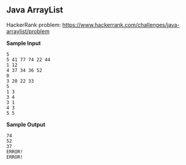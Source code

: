 ## Java ArrayList

HackerRank problem: https://www.hackerrank.com/challenges/java-arraylist/problem

**Sample Input**

```
5
5 41 77 74 22 44
1 12
4 37 34 36 52
0
3 20 22 33
5
1 3
3 4
3 1
4 3
5 5
```

**Sample Output**

```
74
52
37
ERROR!
ERROR!
```